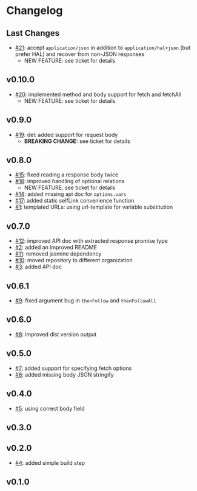 # Changelog

## Last Changes

- [#21](https://github.com/aixigo/hal-http-client/issues/21): accept `application/json` in addition to `application/hal+json` (but prefer HAL) and recover from non-JSON responses
    + NEW FEATURE: see ticket for details


## v0.10.0

- [#20](https://github.com/aixigo/hal-http-client/issues/20): implemented method and body support for fetch and fetchAll
    + NEW FEATURE: see ticket for details


## v0.9.0

- [#19](https://github.com/aixigo/hal-http-client/issues/19): del: added support for request body
    + **BREAKING CHANGE:** see ticket for details


## v0.8.0

- [#15](https://github.com/aixigo/hal-http-client/issues/15): fixed reading a response body twice
- [#18](https://github.com/aixigo/hal-http-client/issues/18): improved handling of optional relations
    + NEW FEATURE: see ticket for details
- [#14](https://github.com/aixigo/hal-http-client/issues/14): added missing api doc for `options.vars`
- [#17](https://github.com/aixigo/hal-http-client/issues/17): added static selfLink convenience function
- [#1](https://github.com/aixigo/hal-http-client/issues/1): templated URLs: using url-template for variable substitution


## v0.7.0

- [#12](https://github.com/aixigo/hal-http-client/issues/12): improved API doc with extracted response promise type
- [#2](https://github.com/aixigo/hal-http-client/issues/2): added an improved README
- [#11](https://github.com/aixigo/hal-http-client/issues/11): removed jasmine dependency
- [#10](https://github.com/aixigo/hal-http-client/issues/10): moved repository to different organization
- [#3](https://github.com/aixigo/hal-http-client/issues/3): added API doc


## v0.6.1

- [#9](https://github.com/aixigo/hal-http-client/issues/9): fixed argument bug in `thenFollow` and `thenFollowAll`


## v0.6.0

- [#8](https://github.com/aixigo/hal-http-client/issues/8): improved dist version output


## v0.5.0

- [#7](https://github.com/aixigo/hal-http-client/issues/7): added support for specifying fetch options
- [#6](https://github.com/aixigo/hal-http-client/issues/6): added missing body JSON stringify


## v0.4.0

- [#5](https://github.com/aixigo/hal-http-client/issues/5): using correct body field


## v0.3.0
## v0.2.0

- [#4](https://github.com/aixigo/hal-http-client/issues/4): added simple build step


## v0.1.0
